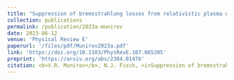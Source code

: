 ```yaml
---
title: "Suppression of bremsstrahlung losses from relativistic plasma with energy cutoff"
collection: publications
permalink: /publication/2023a-munirov
date: 2023-06-12
venue: 'Physical Review E'
paperurl: '/files/pdf/Munirov2023a.pdf'
link: 'https://doi.org/10.1103/PhysRevE.107.065205'
preprint: 'https://arxiv.org/abs/2304.01476'
citation: <b>V.R. Munirov</b>, N.J. Fisch, <i>Suppression of bremsstrahlung losses from relativistic plasma with energy cutoff</i>, Phys. Rev. E 107, 065205 (2023)
---
```

